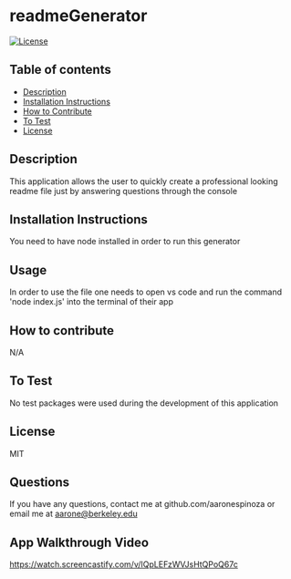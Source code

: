 # readmeGenerator
  [![License](https://img.shields.io/badge/License-MIT-blue.svg)](https://opensource.org/licenses/)
  ## Table of contents
  * [Description](#description)
  * [Installation Instructions](#Installation-Instructions)
  * [How to Contribute](#How-to-Contribute)
  * [To Test](#To-Test)
  * [License](#License)
  ## Description 
  This application allows the user to quickly create a professional looking readme file just by answering questions through the console
  ## Installation Instructions
  You need to have node installed in order to run this generator
  ## Usage
  In order to use the file one needs to open vs code and run the command 'node index.js' into the terminal of their app 
  ## How to contribute
  N/A
  ## To Test
  No test packages were used during the development of this application
  ## License
  MIT
  ## Questions
  If you have any questions, contact me at github.com/aaronespinoza or email me at 
  aarone@berkeley.edu
  ## App Walkthrough Video
  https://watch.screencastify.com/v/IQpLEFzWVJsHtQPoQ67c
  